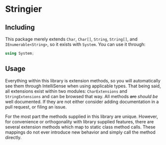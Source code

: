 # Stringier

## Including

This package merely extends `Char`, `Char[]`, `String`, `String[]`, and `IEnumerable<String>`, so it exists with `System`. You can use it through:

~~~~csharp
using System;
~~~~

## Usage

Everything within this library is extension methods, so you will automatically see them through IntelliSense when using applicable types. That being said, all extensions exist within two modules: `CharExtensions` and `StringExtensions` and can be browsed that way. All methods ~~are~~ *should be* well documented. If they are not either consider adding documentation in a pull request, or filing an issue.

For the most part the methods supplied in this library are unique. However, for convenience or orthogonality with library supplied features, there are several extension methods which map to static class method calls. These mappings do not ever introduce new behavior and simply call the method directly.